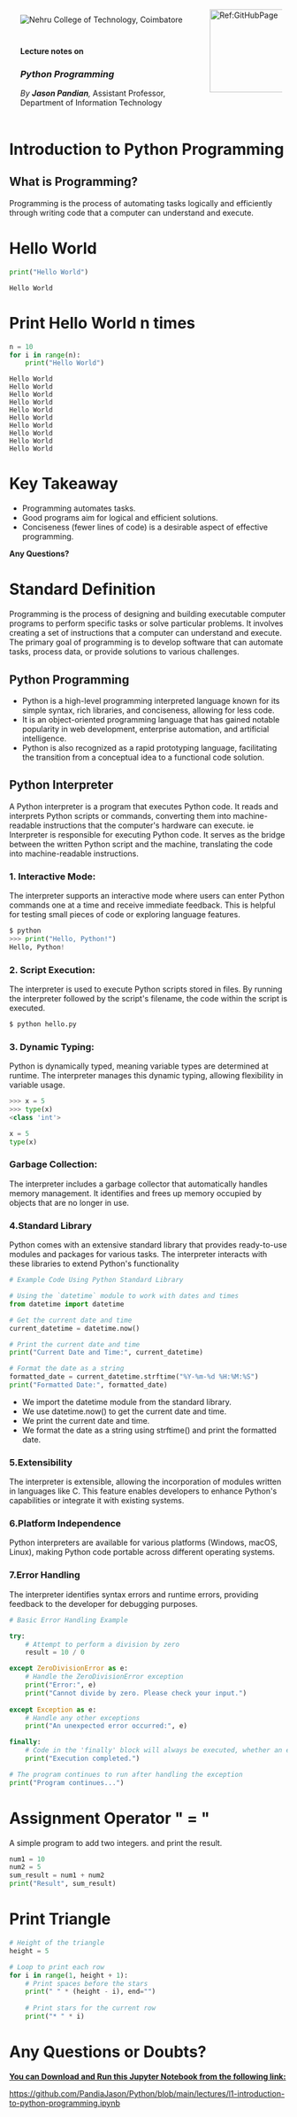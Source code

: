 <div class="alert alert-block alert-info" style="display: flex; flex-wrap: wrap; flex-direction: columns;">
    <div style="width: 70%; padding: 10px; box-sizing: border-box;">
        <div style="display: flex;">
            <div style="flex: 1;  padding: 10px; box-sizing: border-box;">
        <img src="./logo.png" alt="Nehru College of Technology, Coimbatore"  />  
        <!--<img src="/home/jason/logo.png" alt="Nehru College of Technology, Coimbatore" /> --> 
            </div>
        </div>
        <div style="display: flex;">
            <div style="flex: 1; padding: 10px; box-sizing: border-box;">
        <h4>Lecture notes on</h4>
        <h3><b><i>Python Programming</i></b></h3>
        <i>By <b>Jason Pandian</b>,</i> Assistant Professor,<br> Department of Information Technology       
            </div>
        </div>    
    </div>
    <div style="width: 30%; padding: 10px; box-sizing: border-box;">
         <img src="./PythonQR.png" alt="Ref:GitHubPage"  style="width: 150px; height: 150px;" />   
          <!--<img src="/home/jason/PythonQR.png" alt="Ref:GitHubPage" /> -->   
    </div>      
</div>

# Introduction to Python Programming

## What is Programming?
Programming is the process of automating tasks logically and efficiently through writing code that a computer can understand and execute.

# Hello World


```python
print("Hello World")
```

    Hello World


# Print Hello World n times 


```python
n = 10
for i in range(n):
    print("Hello World")
```

    Hello World
    Hello World
    Hello World
    Hello World
    Hello World
    Hello World
    Hello World
    Hello World
    Hello World
    Hello World


# Key Takeaway

- Programming automates tasks.
- Good programs aim for logical and efficient solutions.
- Conciseness (fewer lines of code) is a desirable aspect of effective programming.

<div class="alert alert-block alert-info">
    
<b>Any Questions?</b> 
    
</div>

# Standard Definition

Programming is the process of designing and building executable computer programs to perform specific tasks or solve particular problems. It involves creating a set of instructions that a computer can understand and execute. The primary goal of programming is to develop software that can automate tasks, process data, or provide solutions to various challenges.

## Python Programming

- Python is a high-level programming interpreted language known for its simple syntax, rich libraries, and conciseness, allowing for less code. 
- It is an object-oriented programming language that has gained notable popularity in web development, enterprise automation, and artificial intelligence. 
- Python is also recognized as a rapid prototyping language, facilitating the transition from a conceptual idea to a functional code solution.

## Python Interpreter

A Python interpreter is a program that executes Python code. It reads and interprets Python scripts or commands, converting them into machine-readable instructions that the computer's hardware can execute. ie Interpreter is responsible for executing Python code. It serves as the bridge between the written Python script and the machine, translating the code into machine-readable instructions.

### 1. Interactive Mode:
The interpreter supports an interactive mode where users can enter Python commands one at a time and receive immediate feedback. This is helpful for testing small pieces of code or exploring language features.


```python
$ python
>>> print("Hello, Python!")
Hello, Python!
```

### 2. Script Execution:
The interpreter is used to execute Python scripts stored in files. By running the interpreter followed by the script's filename, the code within the script is executed.


```python
$ python hello.py
```

### 3. Dynamic Typing:
Python is dynamically typed, meaning variable types are determined at runtime. The interpreter manages this dynamic typing, allowing flexibility in variable usage.


```python
>>> x = 5
>>> type(x)
<class 'int'>
```


```python
x = 5
type(x)
```

### Garbage Collection:
The interpreter includes a garbage collector that automatically handles memory management. It identifies and frees up memory occupied by objects that are no longer in use.

### 4.Standard Library
Python comes with an extensive standard library that provides ready-to-use modules and packages for various tasks. The interpreter interacts with these libraries to extend Python's functionality


```python
# Example Code Using Python Standard Library

# Using the `datetime` module to work with dates and times
from datetime import datetime

# Get the current date and time
current_datetime = datetime.now()

# Print the current date and time
print("Current Date and Time:", current_datetime)

# Format the date as a string
formatted_date = current_datetime.strftime("%Y-%m-%d %H:%M:%S")
print("Formatted Date:", formatted_date)
```

- We import the datetime module from the standard library.
- We use datetime.now() to get the current date and time.
- We print the current date and time.
- We format the date as a string using strftime() and print the formatted date.

### 5.Extensibility 
The interpreter is extensible, allowing the incorporation of modules written in languages like C. This feature enables developers to enhance Python's capabilities or integrate it with existing systems.

### 6.Platform Independence
Python interpreters are available for various platforms (Windows, macOS, Linux), making Python code portable across different operating systems.

### 7.Error Handling
The interpreter identifies syntax errors and runtime errors, providing feedback to the developer for debugging purposes.


```python
# Basic Error Handling Example

try:
    # Attempt to perform a division by zero
    result = 10 / 0

except ZeroDivisionError as e:
    # Handle the ZeroDivisionError exception
    print("Error:", e)
    print("Cannot divide by zero. Please check your input.")
    
except Exception as e:
    # Handle any other exceptions
    print("An unexpected error occurred:", e)

finally:
    # Code in the 'finally' block will always be executed, whether an exception occurred or not
    print("Execution completed.")

# The program continues to run after handling the exception
print("Program continues...")

```

# Assignment Operator " = " 

A simple program to add two integers. and print the result.


```python
num1 = 10
num2 = 5
sum_result = num1 + num2
print("Result", sum_result)
```

# Print Triangle


```python
# Height of the triangle
height = 5

# Loop to print each row
for i in range(1, height + 1):
    # Print spaces before the stars
    print(" " * (height - i), end="")
    
    # Print stars for the current row
    print("* " * i)

```




<div class="alert alert-block alert-info">
    
# Any Questions or Doubts?

[**You can Download and Run this Jupyter Notebook from the following link:**](https://github.com/PandiaJason) 

https://github.com/PandiaJason/Python/blob/main/lectures/l1-introduction-to-python-programming.ipynb
    
</div>




```python

```
